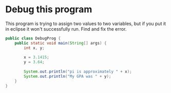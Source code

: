 # Debug this program
This program is trying to assign two values to two variables, but if you put it in eclipse it won't successfully run. Find and fix the error.
```java
public class DebugProg {
	public static void main(String[] args) {
		int x, y;
		
		x = 3.1415;
		y = 3.64;
		
		System.out.println("pi is approximately " + x);
		System.out.println("My GPA was " + y);
	}
}
```